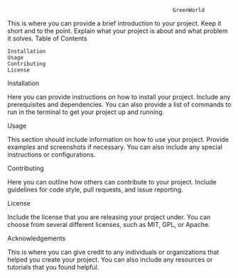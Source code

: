                                                         GreenWorld

This is where you can provide a brief introduction to your project. Keep it short and to the point. Explain what your project is about and what problem it solves.
Table of Contents

    Installation
    Usage
    Contributing
    License

Installation

Here you can provide instructions on how to install your project. Include any prerequisites and dependencies. You can also provide a list of commands to run in the terminal to get your project up and running.

Usage

This section should include information on how to use your project. Provide examples and screenshots if necessary. You can also include any special instructions or configurations.

Contributing

Here you can outline how others can contribute to your project. Include guidelines for code style, pull requests, and issue reporting.

License

Include the license that you are releasing your project under. You can choose from several different licenses, such as MIT, GPL, or Apache.

Acknowledgements

This is where you can give credit to any individuals or organizations that helped you create your project. You can also include any resources or tutorials that you found helpful.
